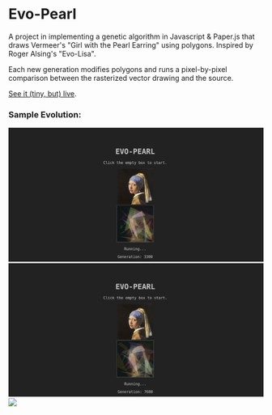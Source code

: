 # Evo-Pearl

A project in implementing a genetic algorithm in Javascript & Paper.js that draws Vermeer's "Girl with the Pearl Earring" using polygons. Inspired by Roger Alsing's "Evo-Lisa".

Each new generation modifies polygons and runs a pixel-by-pixel comparison between the rasterized vector drawing and the source.

[See it (tiny, but) live](https://evo-pearl.herokuapp.com).

### Sample Evolution:

![](https://github.com/mariaxia/evo-pearl/blob/master/images/Screenshot%20from%202017-03-24%2022-20-09.png)
![](https://github.com/mariaxia/evo-pearl/blob/master/images/Screenshot%20from%202017-03-24%2022-23-43.png)
![](https://github.com/mariaxia/evo-pearl/blob/master/images/Screenshot%20from%202017-03-24%2023-22-20.png=400px)
